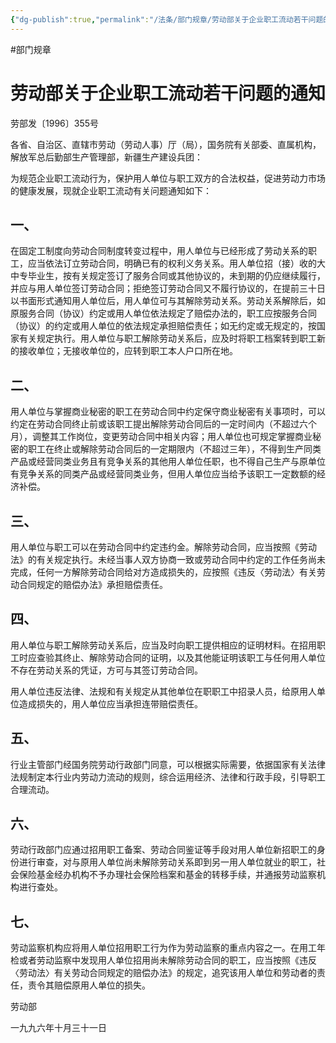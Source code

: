 ```yaml
---
{"dg-publish":true,"permalink":"/法条/部门规章/劳动部关于企业职工流动若干问题的通知/"}
---
```


#部门规章 
# 劳动部关于企业职工流动若干问题的通知

劳部发〔1996〕355号

各省、自治区、直辖市劳动（劳动人事）厅（局），国务院有关部委、直属机构，解放军总后勤部生产管理部，新疆生产建设兵团：

为规范企业职工流动行为，保护用人单位与职工双方的合法权益，促进劳动力市场的健康发展，现就企业职工流动有关问题通知如下：

## 一、

在固定工制度向劳动合同制度转变过程中，用人单位与已经形成了劳动关系的职工，应当依法订立劳动合同，明确已有的权利义务关系。用人单位招（接）收的大中专毕业生，按有关规定签订了服务合同或其他协议的，未到期的仍应继续履行，并应与用人单位签订劳动合同；拒绝签订劳动合同又不履行协议的，在提前三十日以书面形式通知用人单位后，用人单位可与其解除劳动关系。劳动关系解除后，如原服务合同（协议）约定或用人单位依法规定了赔偿办法的，职工应按服务合同（协议）的约定或用人单位的依法规定承担赔偿责任；如无约定或无规定的，按国家有关规定执行。用人单位与职工解除劳动关系后，应及时将职工档案转到职工新的接收单位；无接收单位的，应转到职工本人户口所在地。

## 二、

用人单位与掌握商业秘密的职工在劳动合同中约定保守商业秘密有关事项时，可以约定在劳动合同终止前或该职工提出解除劳动合同后的一定时间内（不超过六个月），调整其工作岗位，变更劳动合同中相关内容；用人单位也可规定掌握商业秘密的职工在终止或解除劳动合同后的一定期限内（不超过三年），不得到生产同类产品或经营同类业务且有竞争关系的其他用人单位任职，也不得自己生产与原单位有竞争关系的同类产品或经营同类业务，但用人单位应当给予该职工一定数额的经济补偿。

## 三、

用人单位与职工可以在劳动合同中约定违约金。解除劳动合同，应当按照《劳动法》的有关规定执行。未经当事人双方协商一致或劳动合同中约定的工作任务尚未完成，任何一方解除劳动合同给对方造成损失的，应按照《违反〈劳动法〉有关劳动合同规定的赔偿办法》承担赔偿责任。

## 四、

用人单位与职工解除劳动关系后，应当及时向职工提供相应的证明材料。在招用职工时应查验其终止、解除劳动合同的证明，以及其他能证明该职工与任何用人单位不存在劳动关系的凭证，方可与其签订劳动合同。

用人单位违反法律、法规和有关规定从其他单位在职职工中招录人员，给原用人单位造成损失的，用人单位应当承担连带赔偿责任。

## 五、

行业主管部门经国务院劳动行政部门同意，可以根据实际需要，依据国家有关法律法规制定本行业内劳动力流动的规则，综合运用经济、法律和行政手段，引导职工合理流动。

## 六、

劳动行政部门应通过招用职工备案、劳动合同鉴证等手段对用人单位新招职工的身份进行审查，对与原用人单位尚未解除劳动关系即到另一用人单位就业的职工，社会保险基金经办机构不予办理社会保险档案和基金的转移手续，并通报劳动监察机构进行查处。

## 七、

劳动监察机构应将用人单位招用职工行为作为劳动监察的重点内容之一。在用工年检或者劳动监察中发现用人单位招用尚未解除劳动合同的职工，应当按照《违反〈劳动法〉有关劳动合同规定的赔偿办法》的规定，追究该用人单位和劳动者的责任，责令其赔偿原用人单位的损失。

劳动部

一九九六年十月三十一日
